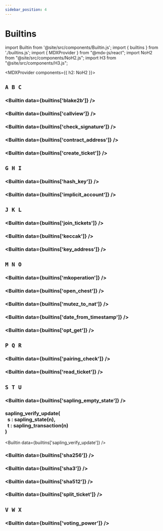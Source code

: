 ```yaml
---
sidebar_position: 4
---
```


# Builtins

import Builtin from '@site/src/components/Builtin.js';
import { builtins } from './builtins.js';
import { MDXProvider } from "@mdx-js/react";
import NoH2 from "@site/src/components/NoH2.js";
import H3 from "@site/src/components/H3.js";

<MDXProvider components={{ h2: NoH2 }}>

## `A B C`

<H3 value="blake2b(b : bytes)" />

<Builtin data={builtins['blake2b']} />

<H3 value="callview<T>(a : address, id : string, arg : X)"/>

<Builtin data={builtins['callview']} />

<H3 value="check_signature(k : key, s : signature, b : bytes)" />

<Builtin data={builtins['check_signature']} />

<H3 value="contract_address(c : contract<T>)" />

<Builtin data={builtins['contract_address']} />

<H3 value="create_ticket(s : T, n : nat)" />

<Builtin data={builtins['create_ticket']} />

## `G H I`

<H3 value="hash_key(k : key)" />

<Builtin data={builtins['hash_key']} />

<H3 value="implicit_account(pkh : key_hash)" />

<Builtin data={builtins['implicit_account']} />

## `J K L`

<H3 value="join_tickets(t1 : ticket<T>, t2 : ticket<T>)" />

<Builtin data={builtins['join_tickets']} />

<H3 value="keccak(b : bytes)" />

<Builtin data={builtins['keccak']} />

<H3 value="key_address(k : key)" />

<Builtin data={builtins['key_address']} />

## `M N O`

<H3 value="mkoperation(a : tez, c : contract<T>, arg : T)" />

<Builtin data={builtins['mkoperation']} />

<H3 value="open_chest(k : chest_key, c : chest, t : nat)" />

<Builtin data={builtins['open_chest']} />

<H3 value="mutez_to_nat(v : tez)" />

<Builtin data={builtins['mutez_to_nat']} />

<H3 value="date_from_timestamp(i : int)" />

<Builtin data={builtins['date_from_timestamp']} />

<H3 value="opt_get(o : option<T>)" />

<Builtin data={builtins['opt_get']} />

## `P Q R`

<H3 value="pairing_check(l : list<bls12_381_g1 * bls12_381_g2>)" />

<Builtin data={builtins['pairing_check']} />

<H3 value="read_ticket(t : ticket<T>)" />

<Builtin data={builtins['read_ticket']} />

## `S T U`

<H3 value="sapling_empty_state(k : key_hash)" />

<Builtin data={builtins['sapling_empty_state']} />

<H3 value="sapling_verify_update">
    sapling_verify_update(<br/>&nbsp;&nbsp;s : sapling_state(n),<br/>&nbsp;&nbsp;t : sapling_transaction(n)<br/>)
</H3>

<Builtin data={builtins['sapling_verify_update']} />

<H3 value="sha256(b : bytes)" />

<Builtin data={builtins['sha256']} />

<H3 value="sha3(b : bytes)" />

<Builtin data={builtins['sha3']} />

<H3 value="sha512(b : bytes)" />

<Builtin data={builtins['sha512']} />

<H3 value="split_ticket(t : ticket<T>, n1 : nat, n2 : nat)" />

<Builtin data={builtins['split_ticket']} />

## `V W X`

<H3 value="voting_power(k : key_hash)" />

<Builtin data={builtins['voting_power']} />














</MDXProvider>